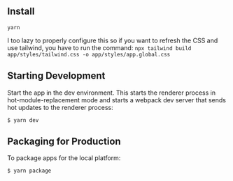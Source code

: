 ## Install

```
yarn
```

I too lazy to properly configure this so if you want to refresh the CSS and use tailwind, you have to run the command:
`npx tailwind build app/styles/tailwind.css -o app/styles/app.global.css`

## Starting Development

Start the app in the dev environment. This starts the renderer process in hot-module-replacement mode and starts a webpack dev server that sends hot updates to the renderer process:

```
$ yarn dev
```

## Packaging for Production

To package apps for the local platform:

```
$ yarn package
```
